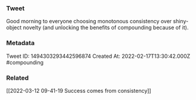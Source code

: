 ### Tweet
Good morning to everyone choosing monotonous consistency over shiny-object novelty (and unlocking the benefits of compounding because of it).

### Metadata
Tweet ID: 1494303293442596874
Created At: 2022-02-17T13:30:42.000Z
#compounding 

### Related
[[2022-03-12 09-41-19 Success comes from consistency]]

